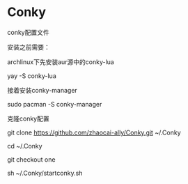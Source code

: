 # Conky

conky配置文件

安装之前需要：

archlinux下先安装aur源中的conky-lua 

yay -S conky-lua 

接着安装conky-manager 

sudo pacman -S conky-manager 

克隆conky配置 

git clone https://github.com/zhaocai-ally/Conky.git ~/.Conky

cd ~/.Conky

git checkout one

sh ~/.Conky/startconky.sh 
